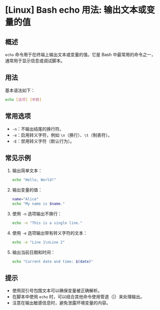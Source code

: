 # [Linux] Bash echo 用法: 输出文本或变量的值

## 概述
`echo` 命令用于在终端上输出文本或变量的值。它是 Bash 中最常用的命令之一，通常用于显示信息或调试脚本。

## 用法
基本语法如下：
```bash
echo [选项] [参数]
```

## 常用选项
- `-n`：不输出结尾的换行符。
- `-e`：启用转义字符，例如 `\n`（换行）、`\t`（制表符）。
- `-E`：禁用转义字符（默认行为）。

## 常见示例
1. 输出简单文本：
   ```bash
   echo "Hello, World!"
   ```

2. 输出变量的值：
   ```bash
   name="Alice"
   echo "My name is $name."
   ```

3. 使用 `-n` 选项输出不换行：
   ```bash
   echo -n "This is a single line."
   ```

4. 使用 `-e` 选项输出带有转义字符的文本：
   ```bash
   echo -e "Line 1\nLine 2"
   ```

5. 输出当前日期和时间：
   ```bash
   echo "Current date and time: $(date)"
   ```

## 提示
- 使用双引号包围文本可以确保变量被正确解析。
- 在脚本中使用 `echo` 时，可以结合其他命令使用管道（|）来处理输出。
- 注意在输出敏感信息时，避免泄露环境变量的内容。